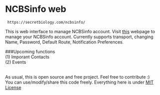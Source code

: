 # NCBSinfo web

     https://secretbiology.com/ncbsinfo/

This is web interface to manage NCBSinfo account. Visit <a href='http://secretbiology.com/ncbsinfo/'  >this</a> webpage to manage your NCBSinfo account. Currently supports transport, changing Name, Password, Default Route, Notification Preferences. 

###Upcoming functions <br>
(1) Imporant Contacts <br>
(2) Events

<br>
As usual, this is open source and free project. Feel free to contribute :)<br>
You can use/modify/share this code freely. Everything here is under <a href='https://github.com/NCBSinfo/NCBSinfo/wiki/Terms-and-Conditions#for-using-code' >MIT License </a> 
